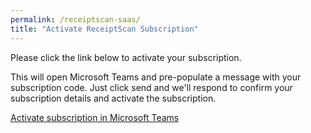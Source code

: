 ```yaml
---
permalink: /receiptscan-saas/
title: "Activate ReceiptScan Subscription"
---
```


Please click the link below to activate your subscription.

This will open Microsoft Teams and pre-populate a message with your subscription code. Just click send and we'll respond to confirm your subscription details and activate the subscription.

<a id="deepLink" href="https://www.google.com">Activate subscription in Microsoft Teams</a>

<script>
  
    // get query param
    let token = (new URL(document.location)).searchParams.get('token');
    console.log(token);
    // create deep link 
    document.getElementById("deepLink").href = "https://teams.microsoft.com/l/chat/0/0?users=28:41916d44-5c3c-4224-a94e-4f8996c17ecb&message=" + encodeURIComponent("Please send us this message to activate your subscription. Subscription Token: |" + token + "|");

    //receiptScan prod https://teams.microsoft.com/l/chat/0/0?users=28:0f65bd5f-d2d5-4b06-81fe-0986232f0c8a

</script>
